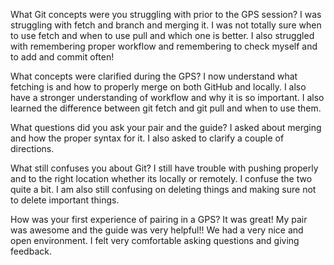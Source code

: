 What Git concepts were you struggling with prior to the GPS session?
I was struggling with fetch and branch and merging it.
I was not totally sure when to use fetch and when to use pull and
which one is better. I also struggled with remembering proper
workflow and remembering to check myself and to add and commit
often!

What concepts were clarified during the GPS?
I now understand what fetching is and how to properly merge on both
GitHub and locally. I also have a stronger understanding of
workflow and why it is so important. I also learned the difference
between git fetch and git pull and when to use them.

What questions did you ask your pair and the guide?
I asked about merging and how the proper syntax for it. I also asked to
clarify a couple of directions.

What still confuses you about Git?
I still have trouble with pushing properly and to the right location
whether its locally or remotely. I confuse the two quite a bit.
I am also still confusing on deleting things and making sure
not to delete important things.

How was your first experience of pairing in a GPS?
It was great! My pair was awesome and the guide was very
helpful!! We had a very nice and open environment. I felt
very comfortable asking questions and giving feedback.